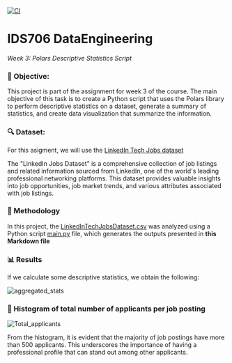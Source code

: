 [![CI](https://github.com/nogibjj/IDS706_DataEngineering_BarbaraFlores_Miniproject3/actions/workflows/cicd.yml/badge.svg)](https://github.com/nogibjj/IDS706_DataEngineering_BarbaraFlores_Miniproject3/actions/workflows/cicd.yml)



# IDS706 DataEngineering

_Week 3: Polars Descriptive Statistics Script_

### 🎯 Objective: 
This project is part of the assignment for week 3 of the course. The main objective of this task is to create a Python script that uses the Polars library to perform descriptive statistics on a dataset, generate a summary of statistics, and create data visualization that summarize the information.


### 🔍 Dataset: 
For this asigment, we will use the [LinkedIn Tech Jobs dataset](https://www.kaggle.com/datasets/joebeachcapital/linkedin-jobs?resource=download&select=final_data.csv) 

The "LinkedIn Jobs Dataset" is a comprehensive collection of job listings and related information sourced from LinkedIn, one of the world's leading professional networking platforms. This dataset provides valuable insights into job opportunities, job market trends, and various attributes associated with job listings.

### 🧪 Methodology

In this project, the [LinkedInTechJobsDataset.csv](LinkedInTechJobsDataset.csv)  was analyzed using a Python script [main.py](https://github.com/nogibjj/IDS706_DataEngineering_BarbaraFlores_Miniproject3/blob/main/main.py) file, which generates the outputs presented in **this Markdown file**

### 📊 Results
If we calculate some descriptive statistics, we obtain the following:

![aggregated_stats](https://raw.githubusercontent.com/nogibjj/IDS706_DataEngineering_BarbaraFlores_Miniproject3/main/aggregated_stats.png)


### 👥 Histogram of total number of applicants per job posting

![Total_applicants](https://raw.githubusercontent.com/nogibjj/IDS706_DataEngineering_BarbaraFlores_Miniproject3/main/total_applicants.png)

From the histogram, it is evident that the majority of job postings have more than 500 applicants. This underscores the importance of having a professional profile that can stand out among other applicants.
